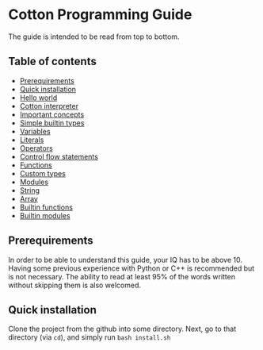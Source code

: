 # Cotton Programming Guide
The guide is intended to be read from top to bottom.

## Table of contents

- [Prerequirements](#0)
- [Quick installation](#1)
- [Hello world](#2)
- [Cotton interpreter](#3)
- [Important concepts](#4)
- [Simple builtin types](#5)
- [Variables](#6)
- [Literals](#7)
- [Operators](#8)
- [Control flow statements](#9)
- [Functions](#10)
- [Custom types](#11)
- [Modules](#12)
- [String](#13)
- [Array](#14)
- [Builtin functions](#15)
- [Builtin modules](#16)

## Prerequirements <a name="0"></a>
In order to be able to understand this guide, your IQ has to be above 10. Having some previous experience with Python or C++ is recommended but is not necessary.
The ability to read at least 95% of the words written without skipping them is also welcomed.

## Quick installation <a name="1"></a>
Clone the project from the github into some directory. Next, go to that directory (via `cd`), and simply run `bash install.sh`

 

